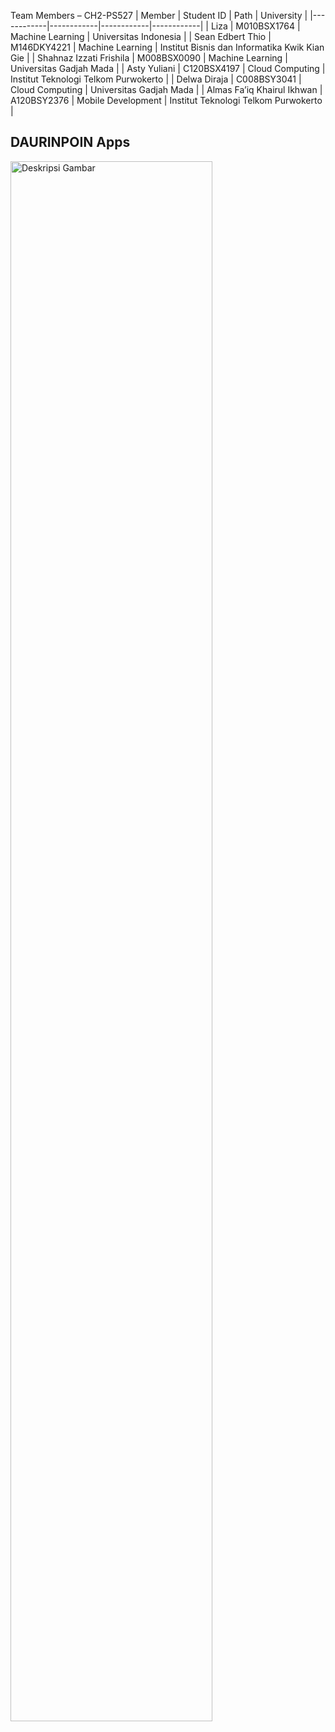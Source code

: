 Team Members – CH2-PS527
| Member    | Student ID    | Path    | University    |
|------------|------------|------------|------------|
| Liza    | M010BSX1764      | Machine Learning     | Universitas Indonesia    |
| Sean Edbert Thio    | M146DKY4221     | Machine Learning     | Institut Bisnis dan Informatika Kwik Kian Gie     |
| Shahnaz Izzati Frishila    | M008BSX0090     | Machine Learning     | Universitas Gadjah Mada     |
| Asty Yuliani    | C120BSX4197   | Cloud Computing    | Institut Teknologi Telkom Purwokerto    |
| Delwa Diraja   | C008BSY3041    | Cloud Computing    | Universitas Gadjah Mada    |
| Almas Fa’iq Khairul Ikhwan    | A120BSY2376    | Mobile Development    | Institut Teknologi Telkom Purwokerto    |

## DAURINPOIN Apps
<p align="center">

  <img src="![Modern Download App Instagram Post (2500 x 1080 piksel) (Presentasi)](https://github.com/Capstone-DaurinPoin/.github/assets/100658838/11719175-888d-492d-912e-7c4659c450b8)
" alt="Deskripsi Gambar" style="width:80%;">
</p>
